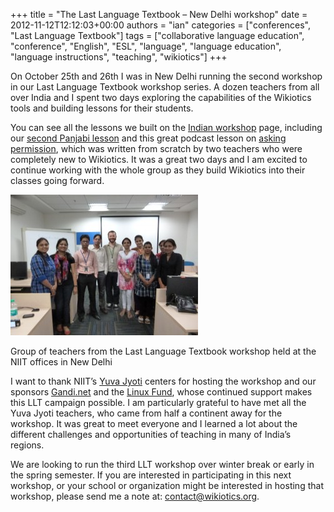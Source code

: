 +++
title = "The Last Language Textbook – New Delhi workshop"
date = 2012-11-12T12:12:03+00:00
authors = "ian"
categories = ["conferences", "Last Language Textbook"]
tags = ["collaborative language education", "conference", "English", "ESL", "language", "language education", "language instructions", "teaching", "wikiotics"]
+++

On October 25th and 26th I was in New Delhi running the second workshop in our Last Language Textbook workshop series. A dozen teachers from all over India and I spent two days exploring the capabilities of the Wikiotics tools and building lessons for their students.

You can see all the lessons we built on the [Indian workshop](/en/2012-10-24-IndiaWorkshop) page, including our [second Panjabi lesson](/pa/jasleen) and this great podcast lesson on [asking permission](/en/permission), which was written from scratch by two teachers who were completely new to Wikiotics. It was a great two days and I am excited to continue working with the whole group as they build Wikiotics into their classes going forward.

[![Group of teachers from the Last Language Textbook workshop held at the NIIT offices in New Delhi](P1000233-300x225.jpg "NewDelhiWorkshop")](P1000233.jpg)

Group of teachers from the Last Language Textbook workshop held at the NIIT offices in New Delhi

I want to thank NIIT’s [Yuva Jyoti](https://web.archive.org/web/20160325192026/http://articles.economictimes.indiatimes.com/2011-09-30/news/30228871_1_nsdc-niit-limited-vijay-k-thadani) centers for hosting the workshop and our sponsors [Gandi.net](https://www.gandi.net/) and the [Linux Fund](https://web.archive.org/web/20160325192026/http://linuxfund.org/), whose continued support makes this LLT campaign possible. I am particularly grateful to have met all the Yuva Jyoti teachers, who came from half a continent away for the workshop. It was great to meet everyone and I learned a lot about the different challenges and opportunities of teaching in many of India’s regions.

We are looking to run the third LLT workshop over winter break or early in the spring semester. If you are interested in participating in this next workshop, or your school or organization might be interested in hosting that workshop, please send me a note at: contact@wikiotics.org.
